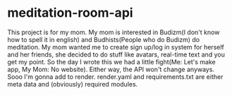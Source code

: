 # meditation-room-api
This project is for my mom.
My mom is interested in Budizm(I don't know how to spell it in english) and Budhists(People who do Budizm) do meditation.
My mom wanted me to create sign up/log in system for herself and her friends, she decided to do stuff like avatars, real-time text and you get my point.
So the day I wrote this we had a little fight(Me: Let's make app, My Mom: No website).
Either way, the API won't change anyways.
Sooo I'm gonna add to render.
render.yaml and requirements.txt are either meta data and (obviously) required modules.
